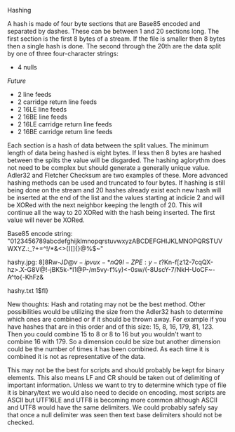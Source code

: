 Hashing

A hash is made of four byte sections that are Base85 encoded and separated by dashes. These can be between 1 and 20 sections long. The first section is the first 8 bytes of a stream. If the file is smaller then 8 bytes then a single hash is done. The second through the 20th are the data split by one of three four-character strings:
 - 4 nulls
 
 *Future*
 
 - 2 line feeds
 - 2 carridge return line feeds
 - 2 16LE line feeds
 - 2 16BE line feeds
 - 2 16LE carridge return line feeds
 - 2 16BE carridge return line feeds
 
 Each section is a hash of data between the split values. The minimum length of data being hashed is eight bytes. If less then 8 bytes are hashed between the splits the value will be disgarded. The hashing aglorythm does not need to be complex but should generate a generally unique value. Adler32 and Fletcher Checksum are two examples of these. More advanced hashing methods can be used and truncated to four bytes. If hashing is still being done on the stream and 20 hashes already exist each new hash will be inserted at the end of the list and the values starting at indicie 2 and will be XORed with the next neighbor keeping the length of 20. This will continue all the way to 20 XORed with the hash being inserted. The first value will never be XORed.

 Base85 encode string:
 "0123456789abcdefghijklmnopqrstuvwxyzABCDEFGHIJKLMNOPQRSTUVWXYZ.:_?+=^!/*&<>()[]{}@%$~"

 hashy.jpg:
 8]8Rw-J$D@v-ipvux-*nQ9l-ZPE:y-t$?Kn-f[z12-7cqQX-hz>.X-G8V@!-jBK5k-*I1@P-/m5vy-f%y)<-0sw/(-8UscY-7/NkH-UoCF~-A^to{-KhFz&

hashy.txt
1$fI}


New thoughts:
Hash and rotating may not be the best method. Other possibilities would be utilizing the size from the Adler32 hash to determine which ones are combined or if it should be thrown away. For example if you have hashes that are in this order and of this size: 15, 8, 16, 179, 81, 123. Then you could combine 15 to 8 or 8 to 16 but you wouldn't want to combine 16 with 179. So a dimension could be size but another dimension could be the number of times it has been combined. As each time it is combined it is not as representative of the data.

This may not be the best for scripts and should probably be kept for binary elements. This also means LF and CR should be taken out of delimiting of important information. Unless we want to try to determine which type of file it is binary/text we would also need to decide on encoding. most scripts are ASCII but UTF16LE and UTF8 is becoming more common although ASCII and UTF8 would have the same delimiters. We could probably safely say that once a null delimiter was seen then text base delimiters should not be checked.
